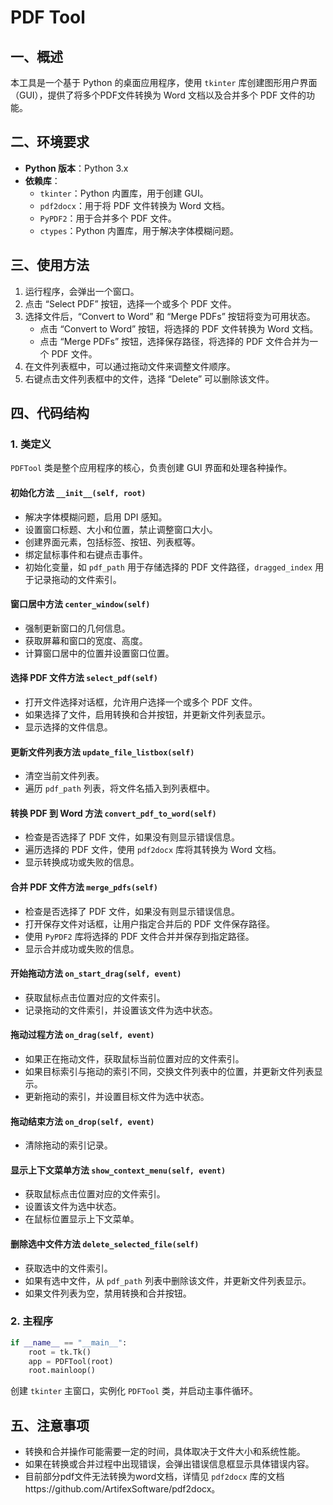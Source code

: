 # PDF Tool

## 一、概述
本工具是一个基于 Python 的桌面应用程序，使用 `tkinter` 库创建图形用户界面（GUI），提供了将多个PDF文件转换为 Word 文档以及合并多个 PDF 文件的功能。

## 二、环境要求
- **Python 版本**：Python 3.x
- **依赖库**：
  - `tkinter`：Python 内置库，用于创建 GUI。
  - `pdf2docx`：用于将 PDF 文件转换为 Word 文档。
  - `PyPDF2`：用于合并多个 PDF 文件。
  - `ctypes`：Python 内置库，用于解决字体模糊问题。

## 三、使用方法
1. 运行程序，会弹出一个窗口。
2. 点击 “Select PDF” 按钮，选择一个或多个 PDF 文件。
3. 选择文件后，“Convert to Word” 和 “Merge PDFs” 按钮将变为可用状态。
    - 点击 “Convert to Word” 按钮，将选择的 PDF 文件转换为 Word 文档。
    - 点击 “Merge PDFs” 按钮，选择保存路径，将选择的 PDF 文件合并为一个 PDF 文件。
4. 在文件列表框中，可以通过拖动文件来调整文件顺序。
5. 右键点击文件列表框中的文件，选择 “Delete” 可以删除该文件。
   

## 四、代码结构
### 1. 类定义
`PDFTool` 类是整个应用程序的核心，负责创建 GUI 界面和处理各种操作。

#### 初始化方法 `__init__(self, root)`
- 解决字体模糊问题，启用 DPI 感知。
- 设置窗口标题、大小和位置，禁止调整窗口大小。
- 创建界面元素，包括标签、按钮、列表框等。
- 绑定鼠标事件和右键点击事件。
- 初始化变量，如 `pdf_path` 用于存储选择的 PDF 文件路径，`dragged_index` 用于记录拖动的文件索引。

#### 窗口居中方法 `center_window(self)`
- 强制更新窗口的几何信息。
- 获取屏幕和窗口的宽度、高度。
- 计算窗口居中的位置并设置窗口位置。

#### 选择 PDF 文件方法 `select_pdf(self)`
- 打开文件选择对话框，允许用户选择一个或多个 PDF 文件。
- 如果选择了文件，启用转换和合并按钮，并更新文件列表显示。
- 显示选择的文件信息。

#### 更新文件列表方法 `update_file_listbox(self)`
- 清空当前文件列表。
- 遍历 `pdf_path` 列表，将文件名插入到列表框中。

#### 转换 PDF 到 Word 方法 `convert_pdf_to_word(self)`
- 检查是否选择了 PDF 文件，如果没有则显示错误信息。
- 遍历选择的 PDF 文件，使用 `pdf2docx` 库将其转换为 Word 文档。
- 显示转换成功或失败的信息。

#### 合并 PDF 文件方法 `merge_pdfs(self)`
- 检查是否选择了 PDF 文件，如果没有则显示错误信息。
- 打开保存文件对话框，让用户指定合并后的 PDF 文件保存路径。
- 使用 `PyPDF2` 库将选择的 PDF 文件合并并保存到指定路径。
- 显示合并成功或失败的信息。

#### 开始拖动方法 `on_start_drag(self, event)`
- 获取鼠标点击位置对应的文件索引。
- 记录拖动的文件索引，并设置该文件为选中状态。

#### 拖动过程方法 `on_drag(self, event)`
- 如果正在拖动文件，获取鼠标当前位置对应的文件索引。
- 如果目标索引与拖动的索引不同，交换文件列表中的位置，并更新文件列表显示。
- 更新拖动的索引，并设置目标文件为选中状态。

#### 拖动结束方法 `on_drop(self, event)`
- 清除拖动的索引记录。

#### 显示上下文菜单方法 `show_context_menu(self, event)`
- 获取鼠标点击位置对应的文件索引。
- 设置该文件为选中状态。
- 在鼠标位置显示上下文菜单。

#### 删除选中文件方法 `delete_selected_file(self)`
- 获取选中的文件索引。
- 如果有选中文件，从 `pdf_path` 列表中删除该文件，并更新文件列表显示。
- 如果文件列表为空，禁用转换和合并按钮。

### 2. 主程序
```python
if __name__ == "__main__":
    root = tk.Tk()
    app = PDFTool(root)
    root.mainloop()
```
创建 `tkinter` 主窗口，实例化 `PDFTool` 类，并启动主事件循环。


## 五、注意事项
- 转换和合并操作可能需要一定的时间，具体取决于文件大小和系统性能。
- 如果在转换或合并过程中出现错误，会弹出错误信息框显示具体错误内容。
- 目前部分pdf文件无法转换为word文档，详情见 `pdf2docx` 库的文档https://github.com/ArtifexSoftware/pdf2docx。
